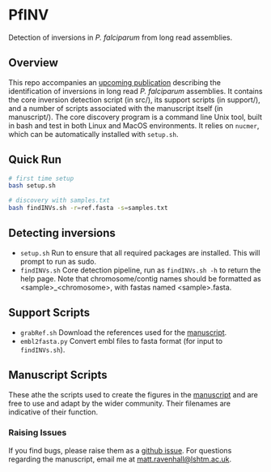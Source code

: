 # PfINV
Detection of inversions in _P. falciparum_ from long read assemblies.

## Overview
This repo accompanies an [upcoming publication](MANUSCRIPT_LINK) describing the identification of inversions in long read _P. falciparum_ assemblies. It contains the core inversion detection script (in src/), its support scripts (in support/), and a number of scripts associated with the manuscript itself (in manuscript/). The core discovery program is a command line Unix tool, built in bash and test in both Linux and MacOS environments. It relies on `nucmer`, which can be automatically installed with `setup.sh`.

## Quick Run
```bash
# first time setup
bash setup.sh

# discovery with samples.txt
bash findINVs.sh -r=ref.fasta -s=samples.txt
```

## Detecting inversions
- `setup.sh` Run to ensure that all required packages are installed. This will prompt to run as sudo.
- `findINVs.sh` Core detection pipeline, run as `findINVs.sh -h` to return the help page. Note that chromosome/contig names should be formatted as &lt;sample>_&lt;chromosome>, with fastas named &lt;sample>.fasta.

## Support Scripts
- `grabRef.sh` Download the references used for the [manuscript](MANUSCRIPT_LINK).
- `embl2fasta.py` Convert embl files to fasta format (for input to `findINVs.sh`).

## Manuscript Scripts
These athe the scripts used to create the figures in the [manuscript](MANUSCRIPT_LINK) and are free to use and adapt by the wider community. Their filenames are indicative of their function.

### Raising Issues
If you find bugs, please raise them as a [github issue](https://github.com/mattravenhall/PfINV/issues). For questions regarding the manuscript, email me at matt.ravenhall@lshtm.ac.uk.
